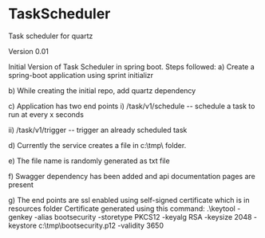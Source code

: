 # TaskScheduler
 Task scheduler for quartz

Version 0.01 

Initial Version of Task Scheduler in spring boot. Steps followed:
a) Create a spring-boot application using sprint initializr

b) While creating the initial repo, add quartz dependency

c) Application has two end points
   i) /task/v1/schedule -- schedule a task to run at every x seconds 

   ii) /task/v1/trigger  -- trigger an already scheduled task

d) Currently the service creates a file in c:\tmp\ folder. 

e) The file name is randomly generated as txt file

f) Swagger dependency has been added and api documentation pages are present

g) The end points are ssl enabled using self-signed certificate which is in resources folder
   Certificate generated using this command:
.\keytool -genkey -alias bootsecurity -storetype PKCS12 -keyalg RSA -keysize 2048 -keystore c:\tmp\bootsecurity.p12 -validity 3650

